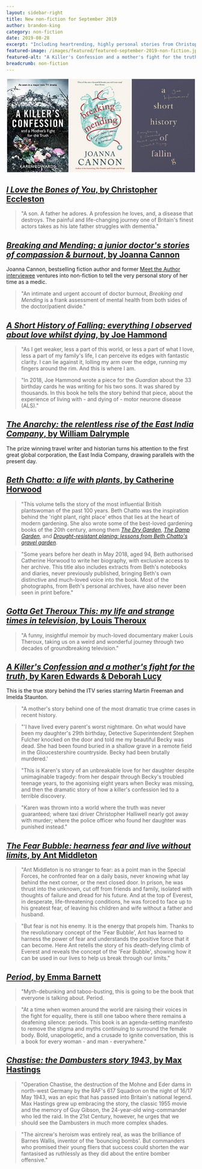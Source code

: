 ```yaml
---
layout: sidebar-right
title: New non-fiction for September 2019
author: brandon-king
category: non-fiction
date: 2019-08-28
excerpt: "Including heartrending, highly personal stories from Christopher Eccleston, Joanna Cannon and Joe Hammond."
featured-image: /images/featured/featured-september-2019-non-fiction.jpg
featured-alt: "A Killer's Confession and a mother's fight for the truth, Breaking and Mending, A Short History of Falling"
breadcrumb: non-fiction
---
```


![A Killer's Confession and a mother's fight for the truth, Breaking and Mending, A Short History of Falling](/images/featured/featured-september-2019-non-fiction.jpg)

## [<cite>I Love the Bones of You</cite>, by Christopher Eccleston](https://suffolk.spydus.co.uk/cgi-bin/spydus.exe/ENQ/OPAC/BIBENQ?BRN=2606212)

> "A son. A father he adores. A profession he loves, and, a disease that destroys. The painful and life-changing journey one of Britain's finest actors takes as his late father struggles with dementia."

## [<cite>Breaking and Mending: a junior doctor's stories of compassion & burnout</cite>, by Joanna Cannon](https://suffolk.spydus.co.uk/cgi-bin/spydus.exe/ENQ/OPAC/BIBENQ?BRN=2532531)

Joanna Cannon, bestselling fiction author and former [Meet the Author interviewee](/new-suggestions/meet-the-author/meet-the-author-joanna-cannon/) ventures into non-fiction to tell the very personal story of her time as a medic.

> "An intimate and urgent account of doctor burnout, <cite>Breaking and Mending</cite> is a frank assessment of mental health from both sides of the doctor/patient divide."

## [<cite>A Short History of Falling: everything I observed about love whilst dying</cite>, by Joe Hammond](https://suffolk.spydus.co.uk/cgi-bin/spydus.exe/ENQ/OPAC/BIBENQ?BRN=2604846)

> "As I get weaker, less a part of this world, or less a part of what I love, less a part of my family's life, I can perceive its edges with fantastic clarity. I can lie against it, lolling my arm over the edge, running my fingers around the rim. And this is where I am.

> "In 2018, Joe Hammond wrote a piece for the <cite>Guardian</cite> about the 33 birthday cards he was writing for his two sons. It was shared by thousands. In this book he tells the story behind that piece, about the experience of living with - and dying of - motor neurone disease (ALS)."

## [<cite>The Anarchy: the relentless rise of the East India Company</cite>, by William Dalrymple](https://suffolk.spydus.co.uk/cgi-bin/spydus.exe/ENQ/OPAC/BIBENQ?BRN=2605740)

The prize winning travel writer and historian turns his attention to the first great global corporation, the East India Company, drawing parallels with the present day.

## [<cite>Beth Chatto: a life with plants</cite>, by Catherine Horwood](https://suffolk.spydus.co.uk/cgi-bin/spydus.exe/ENQ/OPAC/BIBENQ?BRN=2611571)

> "This volume tells the story of the most influential British plantswoman of the past 100 years. Beth Chatto was the inspiration behind the 'right plant, right place' ethos that lies at the heart of modern gardening. She also wrote some of the best-loved gardening books of the 20th century, among them [<cite>The Dry Garden</cite>](https://suffolk.spydus.co.uk/cgi-bin/spydus.exe/ENQ/OPAC/BIBENQ?BRN=253463), [<cite>The Damp Garden</cite>](https://suffolk.spydus.co.uk/cgi-bin/spydus.exe/ENQ/OPAC/BIBENQ?BRN=2454983), and [<cite>Drought-resistant planing: lessons from Beth Chatto's gravel garden</cite>](https://suffolk.spydus.co.uk/cgi-bin/spydus.exe/ENQ/OPAC/BIBENQ?BRN=1977054).

> "Some years before her death in May 2018, aged 94, Beth authorised Catherine Horwood to write her biography, with exclusive access to her archive. This title also includes extracts from Beth's notebooks and diaries, never previously published, bringing Beth's own distinctive and much-loved voice into the book. Most of the photographs, from Beth's personal archives, have also never been seen in print before."

## [<cite>Gotta Get Theroux This: my life and strange times in television</cite>, by Louis Theroux](https://suffolk.spydus.co.uk/cgi-bin/spydus.exe/ENQ/OPAC/BIBENQ?BRN=2607015)

> "A funny, insightful memoir by much-loved documentary maker Louis Theroux, taking us on a weird and wonderful journey through two decades of groundbreaking television."

## [<cite>A Killer's Confession and a mother's fight for the truth</cite>, by Karen Edwards & Deborah Lucy](https://suffolk.spydus.co.uk/cgi-bin/spydus.exe/ENQ/OPAC/BIBENQ?BRN=2619671)

This is the true story behind the ITV series starring Martin Freeman and Imelda Staunton.

> "A mother's story behind one of the most dramatic true crime cases in recent history.

> "'I have lived every parent's worst nightmare. On what would have been my daughter's 29th birthday, Detective Superintendent Stephen Fulcher knocked on the door and told me my beautiful Becky was dead. She had been found buried in a shallow grave in a remote field in the Gloucestershire countryside. Becky had been brutally murdered.'

> "This is Karen's story of an unbreakable love for her daughter despite unimaginable tragedy: from her despair through Becky's troubled teenage years, to the agonising eight years when Becky was missing, and then the dramatic story of how a killer's confession led to a terrible discovery.

> "Karen was thrown into a world where the truth was never guaranteed; where taxi driver Christopher Halliwell nearly got away with murder; where the police officer who found her daughter was punished instead."

## [<cite>The Fear Bubble: hearness fear and live without limits</cite>, by Ant Middleton](https://suffolk.spydus.co.uk/cgi-bin/spydus.exe/ENQ/OPAC/BIBENQ?BRN=2595981)

> "Ant Middleton is no stranger to fear: as a point man in the Special Forces, he confronted fear on a daily basis, never knowing what lay behind the next corner, or the next closed door. In prison, he was thrust into the unknown, cut off from friends and family, isolated with thoughts of failure and dread for his future. And at the top of Everest, in desperate, life-threatening conditions, he was forced to face up to his greatest fear, of leaving his children and wife without a father and husband.

> "But fear is not his enemy. It is the energy that propels him. Thanks to the revolutionary concept of the 'Fear Bubble', Ant has learned to harness the power of fear and understands the positive force that it can become. Here Ant retells the story of his death-defying climb of Everest and reveals the concept of the 'Fear Bubble', showing how it can be used in our lives to help us break through our limits."

## [<cite>Period</cite>, by Emma Barnett](https://suffolk.spydus.co.uk/cgi-bin/spydus.exe/ENQ/OPAC/BIBENQ?BRN=2605627)

> "Myth-debunking and taboo-busting, this is going to be the book that everyone is talking about. Period.

> "At a time when women around the world are raising their voices in the fight for equality, there is still one taboo where there remains a deafening silence: periods. This book is an agenda-setting manifesto to remove the stigma and myths continuing to surround the female body. Bold, unapologetic, and a crusade to ignite conversation, this is a book for every woman - and man - everywhere."

## [<cite>Chastise: the Dambusters story 1943</cite>, by Max Hastings](https://suffolk.spydus.co.uk/cgi-bin/spydus.exe/ENQ/OPAC/BIBENQ?BRN=2604837)

> "Operation Chastise, the destruction of the Mohne and Eder dams in north-west Germany by the RAF's 617 Squadron on the night of 16/17 May 1943, was an epic that has passed into Britain's national legend. Max Hastings grew up embracing the story, the classic 1955 movie and the memory of Guy Gibson, the 24-year-old wing-commander who led the raid. In the 21st Century, however, he urges that we should see the Dambusters in much more complex shades.

> "The aircrew's heroism was entirely real, as was the brilliance of Barnes Wallis, inventor of the 'bouncing bombs'. But commanders who promised their young fliers that success could shorten the war fantasised as ruthlessly as they did about the entire bomber offensive."

